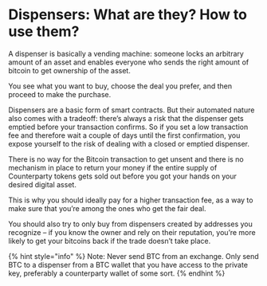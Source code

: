 # Dispensers: What are they? How to use them?

A dispenser is basically a vending machine: someone locks an arbitrary amount of an asset and enables everyone who sends the right amount of bitcoin to get ownership of the asset.

You see what you want to buy, choose the deal you prefer, and then proceed to make the purchase.

Dispensers are a basic form of smart contracts. But their automated nature also comes with a tradeoff: there’s always a risk that the dispenser gets emptied before your transaction confirms. So if you set a low transaction fee and therefore wait a couple of days until the first confirmation, you expose yourself to the risk of dealing with a closed or emptied dispenser.

There is no way for the Bitcoin transaction to get unsent and there is no mechanism in place to return your money if the entire supply of Counterparty tokens gets sold out before you got your hands on your desired digital asset.

This is why you should ideally pay for a higher transaction fee, as a way to make sure that you’re among the ones who get the fair deal.

You should also try to only buy from dispensers created by addresses you recognize – if you know the owner and rely on their reputation, you’re more likely to get your bitcoins back if the trade doesn’t take place.

{% hint style="info" %}
Note: Never send BTC from an exchange. Only send BTC to a dispenser from a BTC wallet that you have access to the private key, preferably a counterparty wallet of some sort.
{% endhint %}
